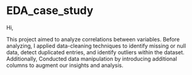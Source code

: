 # EDA_case_study

Hi,

This project aimed to analyze correlations between variables. 
Before analyzing, I applied data-cleaning techniques to identify missing or null data, detect duplicated entries, and identify outliers within the dataset. Additionally, Conducted data manipulation by introducing additional columns to augment our insights and analysis.
